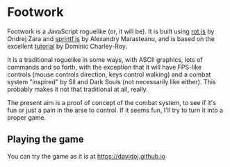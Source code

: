 # Footwork

Footwork is a JavaScript roguelike (or, it will be). It is built using
[rot.js](https://github.com/ondras/rot.js) by Ondrej Zara and
[sprintf.js](https://github.com/alexei/sprintf.js) by Alexandry
Marasteanu, and is based on the excellent
[tutorial](http://www.codingcookies.com/2013/04/01/building-a-roguelike-in-javascript-part-1/)
by Dominic Charley-Roy.

It is a traditional roguelike in some ways, with ASCII graphics, lots
of commands and so forth, with the exception that it will have
FPS-like controls (mouse controls direction, keys control walking) and
a combat system "inspired" by Sil and Dark Souls (not necessarily like
either). This probably makes it not that traditional at all, really.

The present aim is a proof of concept of the combat system, to see if
it's fun or just a pain in the arse to control. If it seems fun, I'll
try to turn it into a proper game.

## Playing the game

You can try the game as it is at https://davidoj.github.io
